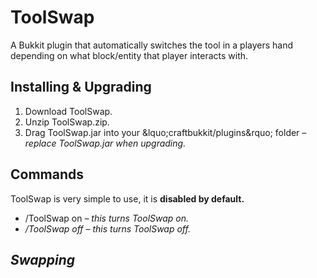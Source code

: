 <h1>ToolSwap</h1>
<p>A Bukkit plugin that automatically switches the tool in a players hand depending on what block/entity that player interacts with.</p>
<h2>Installing & Upgrading</h2>
<ol>
  <li>Download ToolSwap.</li>
  <li>Unzip ToolSwap.zip.</li>
  <li>Drag ToolSwap.jar into your &lquo;craftbukkit/plugins&rquo; folder <em>&ndash; replace ToolSwap.jar when upgrading.</em></li>
</ol>
<h2>Commands</h2>
<p>ToolSwap is very simple to use, it is <b>disabled by default.</b></p>
<ul>
  <li>/ToolSwap on <em>&ndash; this turns ToolSwap on.<em></li>
  <li>/ToolSwap off <em>&ndash; this turns ToolSwap off.<em></li>
</ul>
<h2>Swapping</h2>
<p></p>